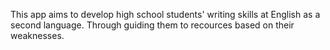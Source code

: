 This app aims to develop high school students' writing skills at English as a second language. Through guiding them to recources based on their weaknesses.
